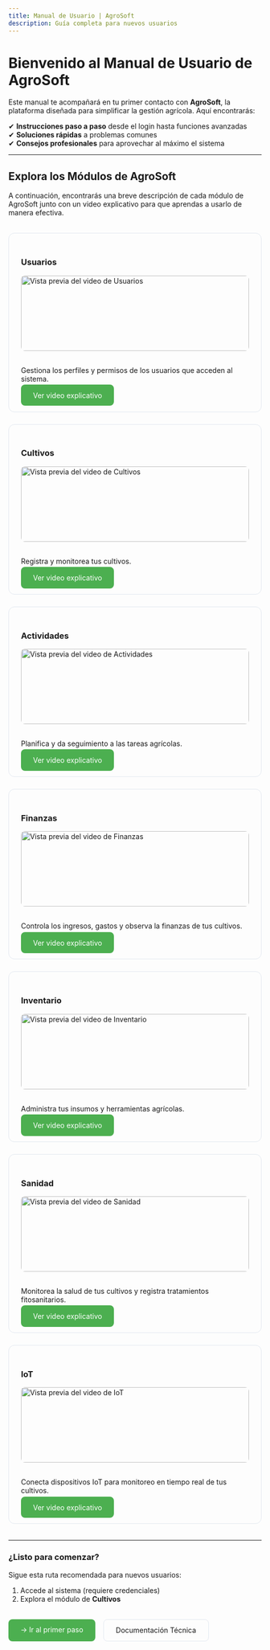 ```yaml
---
title: Manual de Usuario | AgroSoft
description: Guía completa para nuevos usuarios
---
```

<style>
  /* Estilos para la página completa */
  .api-banner {
    background: #f0f7e6;
    padding: 1rem;
    border-radius: 8px;
    margin: 1.5rem 0;
    font-family: monospace;
    border: 1px solid #4CAF50;
  }
  
  .modules-grid {
    display: grid;
    gap: 1.5rem;
    grid-template-columns: repeat(auto-fit, minmax(250px, 1fr));
    margin: 2rem 0;
  }
  
  .module-card {
    border: 1px solid #e2e8f0;
    border-radius: 12px;
    padding: 1.5rem;
    transition: all 0.3s ease;
  }
  
  .module-card:hover {
    transform: translateY(-5px);
    box-shadow: 0 10px 20px rgba(0,0,0,0.1);
    border-color: #4CAF50;
  }
  
  .module-card img {
    width: 100%;
    height: auto;
    border-radius: 8px;
    margin-bottom: 1rem;
  }
  
  .quick-links {
    display: flex;
    gap: 1rem;
    margin: 2rem 0;
  }
  
  .link-button {
    padding: 0.8rem 1.5rem;
    border-radius: 8px;
    background: #4CAF50;
    color: white;
    text-decoration: none;
  }

  .module-card p {
  margin-bottom: 1rem; /* Espacio entre descripción y botón */
}

.module-card img {
  width: 100%;
  height: 150px; /* Opcional: altura fija */
  object-fit: cover; /* Opcional: ajuste de imagen */
  border-radius: 8px;
  margin-bottom: 1rem;
}

.link-button:hover {
  background: #45a049; /* Opcional: hover más oscuro */
  box-shadow: 0 4px 8px rgba(0,0,0,0.2); /* Opcional: sombra en hover */
}
</style>

# Bienvenido al Manual de Usuario de AgroSoft  

Este manual te acompañará en tu primer contacto con **AgroSoft**, la plataforma diseñada para simplificar la gestión agrícola. Aquí encontrarás:  

✔ **Instrucciones paso a paso** desde el login hasta funciones avanzadas  
✔ **Soluciones rápidas** a problemas comunes  
✔ **Consejos profesionales** para aprovechar al máximo el sistema  

---

## Explora los Módulos de AgroSoft

A continuación, encontrarás una breve descripción de cada módulo de AgroSoft junto con un video explicativo para que aprendas a usarlo de manera efectiva.

<div class="modules-grid">
  <div class="module-card">
    <h3>Usuarios</h3>
    <img src="https://img.youtube.com/vi/Mv-2C8tEmxA/hqdefault.jpg" alt="Vista previa del video de Usuarios" />
    <p>Gestiona los perfiles y permisos de los usuarios que acceden al sistema.</p>
    <a href="https://youtu.be/Mv-2C8tEmxA?si=SJ24Ythm0j2yR8TN" class="link-button" target="_blank">Ver video explicativo</a>
  </div>
  
  <div class="module-card">
    <h3>Cultivos</h3>
    <img src="https://img.youtube.com/vi/yd34ApMxy1o/hqdefault.jpg" alt="Vista previa del video de Cultivos" />
    <p>Registra y monitorea tus cultivos.</p>
    <a href="https://www.youtube.com/watch?v=yd34ApMxy1o" class="link-button" target="_blank">Ver video explicativo</a>
  </div>
  
  <div class="module-card">
    <h3>Actividades</h3>
    <img src="https://img.youtube.com/vi/mxzzYOtP41c/hqdefault.jpg" alt="Vista previa del video de Actividades" />
    <p>Planifica y da seguimiento a las tareas agrícolas.</p>
    <a href="https://www.youtube.com/watch?v=mxzzYOtP41c" class="link-button" target="_blank">Ver video explicativo</a>
  </div>
  
  <div class="module-card">
    <h3>Finanzas</h3>
    <img src="https://img.youtube.com/vi/9fagU_gOGKc/hqdefault.jpg" alt="Vista previa del video de Finanzas" />
    <p>Controla los ingresos, gastos y observa la finanzas de tus cultivos.</p>
    <a href="https://www.youtube.com/watch?v=9fagU_gOGKc" class="link-button" target="_blank">Ver video explicativo</a>
  </div>
  
  <div class="module-card">
    <h3>Inventario</h3>
    <img src="https://img.youtube.com/vi/dRnDIJKyelk/hqdefault.jpg" alt="Vista previa del video de Inventario" />
    <p>Administra tus insumos y herramientas agrícolas.</p>
    <a href="https://www.youtube.com/watch?v=dRnDIJKyelk" class="link-button" target="_blank">Ver video explicativo</a>
  </div>
  
  <div class="module-card">
    <h3>Sanidad</h3>
    <img src="https://img.youtube.com/vi/3KOUu8pfPwQ/hqdefault.jpg" alt="Vista previa del video de Sanidad" />
    <p>Monitorea la salud de tus cultivos y registra tratamientos fitosanitarios.</p>
    <a href="https://www.youtube.com/watch?v=3KOUu8pfPwQ" class="link-button" target="_blank">Ver video explicativo</a>
  </div>
  
  <div class="module-card">
    <h3>IoT</h3>
    <img src="https://img.youtube.com/vi/_i2vTiqdrnk/hqdefault.jpg" alt="Vista previa del video de IoT" />
    <p>Conecta dispositivos IoT para monitoreo en tiempo real de tus cultivos.</p>
    <a href="https://www.youtube.com/watch?v=_i2vTiqdrnk" class="link-button" target="_blank">Ver video explicativo</a>
  </div>
</div>

---

<h3>¿Listo para comenzar?</h3>
<p>Sigue esta ruta recomendada para nuevos usuarios:</p>
<ol>
  <li>Accede al sistema (requiere credenciales)</li>
  <li>Explora el módulo de <strong>Cultivos</strong></li>
</ol>

<div class="quick-links">
  <a href="primerospasos/login" class="link-button">
     → Ir al primer paso
  </a>
  <a href="http://localhost:4322/" class="link-button" style="background: transparent; border: 1px solid #e2e8f0; color: inherit;">
     Documentación Técnica
  </a>
</div>